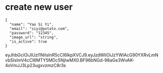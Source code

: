 # create new user

```
{
  "name": "Yao Si Yi",
  "email": "siyi@potato.com",
  "password": "12345",
  "image_url": "string",
  "is_active": true
}
```
eyJhbGciOiJIUzI1NiIsInR5cCI6IkpXVCJ9.eyJzdWIiOiJzYWlAcG90YXRvLmNvbSIsImV4cCI6MTY5MDc5NjIwMX0.BF96bNGd-98aGe3WvAK-4oVmJJ3Lp23ugxvzmzC8r3s